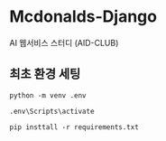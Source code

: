 # Mcdonalds-Django
AI 웹서비스 스터디 (AID-CLUB)


## 최초 환경 세팅
``` shell
python -m venv .env

.env\Scripts\activate

pip insttall -r requirements.txt
```